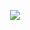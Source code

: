 <p align="center">
  <img src="https://media3.giphy.com/media/v1.Y2lkPTc5MGI3NjExem1uM2p5MmJ2ZmVhNnc0YmNvcjFlNmNnMWU3ZXd6dTE4NGo4eHV6YSZlcD12MV9pbnRlcm5hbF9naWZfYnlfaWQmY3Q9Zw/HLB0nLA36GCCo6JuB5/giphy.gif">
</p>
